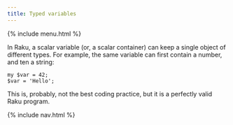 ```yaml
---
title: Typed variables
---
```


{% include menu.html %}

In Raku, a scalar variable (or, a scalar container) can keep a single object of different types. For example, the same variable can first contain a number, and ten a string:

    my $var = 42;
    $var = 'Hello';

This is, probably, not the best coding practice, but it is a perfectly valid Raku program.

{% include nav.html %}
